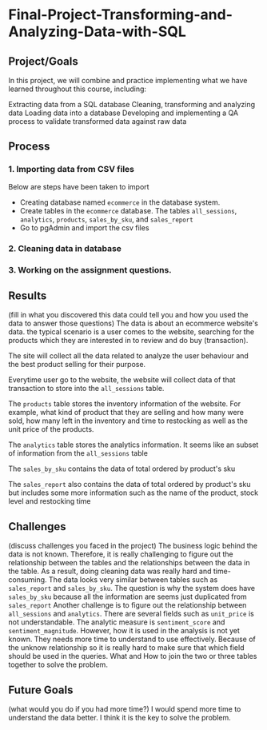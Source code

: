 # Final-Project-Transforming-and-Analyzing-Data-with-SQL

## Project/Goals
In this project, we will combine and practice implementing what we have learned throughout this course, including:

Extracting data from a SQL database
Cleaning, transforming and analyzing data
Loading data into a database
Developing and implementing a QA process to validate transformed data against raw data

## Process
### 1. Importing data from CSV files
Below are steps have been taken to import
- Creating database named `ecommerce` in the database system.
- Create tables in the `ecommerce` database. The tables `all_sessions`, `analytics`, `products`, `sales_by_sku`, and `sales_report`
- Go to pgAdmin and import the csv files
### 2. Cleaning data in database

### 3. Working on the assignment questions.
## Results
(fill in what you discovered this data could tell you and how you used the data to answer those questions)
The data is about an ecommerce website's data. the typical scenario is a user comes to the website, searching for the products which they are interested in to review and do buy (transaction).

The site will collect all the data related to analyze the user behaviour and the best product selling for their purpose.

Everytime user go to the website, the website will collect data of that transaction to store into the `all_sessions` table.

The `products` table stores the inventory information of the website. For example, what kind of product that they are selling and how many were sold, how many left in the inventory and time to restocking as well as the unit price of the products.

The `analytics` table stores the analytics information. It seems like an subset of information from the `all_sessions` table

The `sales_by_sku` contains the data of total ordered by product's sku

The `sales_report` also contains the data of total ordered by product's sku but includes some more information such as the name of the product, stock level and restocking time

## Challenges 
(discuss challenges you faced in the project)
The business logic behind the data is not known. Therefore, it is really challenging to figure out the relationship between the tables and the relationships between the data in the table. As a result, doing cleaning data was really hard and time-consuming.
The data looks very similar between tables such as `sales_report` and `sales_by_sku`. The question is why the system does have `sales_by_sku` because all the information are seems just duplicated from `sales_report`
Another challenge is to figure out the relationship between `all_sessions` and `analytics`. There are several fields such as `unit_price` is not understandable.
The analytic measure is `sentiment_score` and `sentiment_magnitude`. However, how it is used in the analysis is not yet known. They needs more time to understand to use effectively.
Because of the unknow relationship so it is really hard to make sure that which field should be used in the queries. What and How to join the two or three tables together to solve the problem.

## Future Goals
(what would you do if you had more time?)
I would spend more time to understand the data better. I think it is the key to solve the problem.
